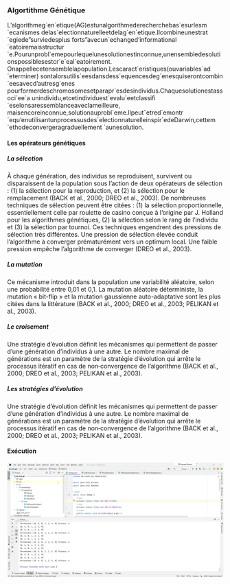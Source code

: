 <h3>Algortithme Génétique</h3>
<p>L’algorithmeg´en´etique(AG)estunalgorithmederecherchebas´esurlesm´ecanismes delas´electionnaturelleetdelag´en´etique.Ilcombineunestrat´egiede”surviedesplus forts”avecun´echanged’informational´eatoiremaisstructur´e.Pourunprobl`emepourlequelunesolutionestinconnue,unensembledesolutionspossiblesestcr´e´eal´eatoirement. Onappellecetensemblelapopulation.Lescaract´eristiques(ouvariables`ad´eterminer) sontalorsutilis´eesdansdess´equencesdeg`enesquiserontcombin´eesavecd’autresg`enes pourformerdeschromosomesetparapr`esdesindividus.Chaquesolutionestassoci´ee`a unindividu,etcetindividuest´evalu´eetclassifi´eselonsaressemblanceaveclameilleure, maisencoreinconnue,solutionauprobl`eme.Ilpeutˆetred´emontr´equ’enutilisantunprocessusdes´electionnaturelleinspir´edeDarwin,cettem´ethodeconvergeragraduellement `aunesolution.</p>
  <h4>Les opérateurs génétiques</h4>
<h5>La sélection</h5>
  À chaque génération, des individus se reproduisent, survivent ou disparaissent de la population sous l’action de deux opérateurs de sélection : (1) la sélection pour la reproduction, et (2) la sélection pour le remplacement (BACK et al., 2000; DREO et al., 2003). De nombreuses techniques de sélection peuvent être citées : (1) la sélection proportionnelle, essentiellement celle par roulette de casino conçue à l’origine par J. Holland pour les algorithmes génétiques, (2) la sélection selon le rang de l’individu et (3) la sélection par tournoi. Ces techniques engendrent des pressions de sélection très différentes. Une pression de sélection élevée conduit l’algorithme à converger prématurément vers un optimum local. Une faible pression empêche l’algorithme de converger (DREO et al., 2003).
<h5>La mutation</h5>
  Ce mécanisme introduit dans la population une variabilité aléatoire, selon une probabilité entre 0,01 et 0,1. La mutation aléatoire déterministe, la mutation « bit-flip » et la mutation gaussienne auto-adaptative sont les plus citées dans la littérature (BACK et al., 2000; DREO et al., 2003; PELIKAN et al., 2003).
 <h5>Le croisement</h5>
 Une stratégie d’évolution définit les mécanismes qui permettent de passer d’une génération d’individus à une autre. Le nombre maximal de générations est un paramètre de la stratégie d’évolution qui arrête le processus itératif en cas de non‑convergence de l’algorithme (BACK et al., 2000; DREO et al., 2003; PELIKAN et al., 2003).
 <h5>Les stratégies d’évolution</h5>
 Une stratégie d’évolution définit les mécanismes qui permettent de passer d’une génération d’individus à une autre. Le nombre maximal de générations est un paramètre de la stratégie d’évolution qui arrête le processus itératif en cas de non‑convergence de l’algorithme (BACK et al., 2000; DREO et al., 2003; PELIKAN et al., 2003).
   <h4>Exécution </h4>
<img src="CAPTURES/1.png">
